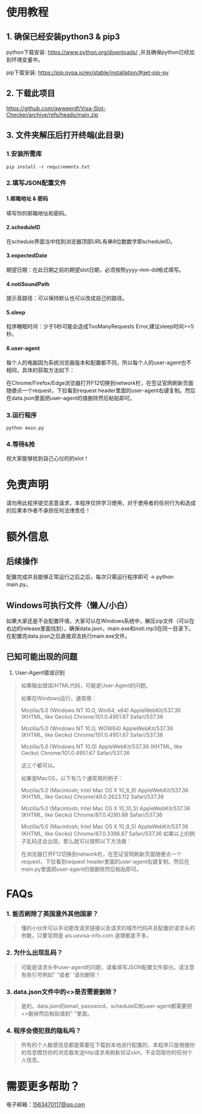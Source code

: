 # 使用教程

## 1. 确保已经安装python3 & pip3

python下载安装: https://www.python.org/downloads/ ,并且确保python已经加到环境变量中。

pip下载安装: https://pip.pypa.io/en/stable/installation/#get-pip-py 

## 2. 下载此项目

https://github.com/qwweerdf/Visa-Slot-Checker/archive/refs/heads/main.zip

## 3. 文件夹解压后打开终端(此目录)

### 1.安装所需库

```shell
pip install -r requirements.txt
```
### 2.填写JSON配置文件

#### 1.邮箱地址 & 密码

填写你的邮箱地址和密码。

#### 2.scheduleID

在schedule界面当中找到浏览器顶部URL有串8位数数字即scheduleID。

#### 3.expectedDate

期望日期：在此日期之前的期望slot日期，必须按照yyyy-mm-dd格式填写。

#### 4.notiSoundPath

提示音路径：可以保持默认也可以改成自己的路径。

#### 5.sleep

程序睡眠时间：少于5秒可能会造成TooManyRequests Error,建议sleep时间>=5秒。

#### 6.user-agent

每个人的电脑因为系统浏览器版本和配置都不同，所以每个人的user-agent也不相同，具体的获取方法如下：

在Chrome/Firefox/Edge浏览器打开F12切换到network栏，在签证官网刷新页面随便点一个request，下拉看到request header里面的user-agent右键复制。然后在data.json里面把user-agent的值删除然后粘贴即可。

### 3.运行程序

```shell
python main.py
```

### 4.等待&抢

祝大家能够抢到自己心仪的的slot！

# 免责声明

请勿用此程序提交恶意请求，本程序仅供学习使用，对于使用者的任何行为和造成的后果本作者不承担任何法律责任！

# 额外信息

## 后续操作

配置完成并且能够正常运行之后之后，每次只需运行程序即可 -> python main.py。

## Windows可执行文件（懒人/小白）

如果大家还是不会配置环境，大家可以在Windows系统中，解压zip文件（可以在右边的release里面找到），确保data.json，main.exe和noti.mp3在同一目录下。在配置完data.json之后直接双击执行main.exe文件。

## 已知可能出现的问题 

1. User-Agent错误识别

> 如果输出错误/HTML代码，可能是User-Agent的问题。
>
> 
> 如果在Windows运行，通常用：
> 
> Mozilla/5.0 (Windows NT 10.0; Win64; x64) AppleWebKit/537.36 (KHTML, like Gecko) Chrome/101.0.4951.67 Safari/537.36
> 
> Mozilla/5.0 (Windows NT 10.0; WOW64) AppleWebKit/537.36 (KHTML, like Gecko) Chrome/101.0.4951.67 Safari/537.36
> 
> Mozilla/5.0 (Windows NT 10.0) AppleWebKit/537.36 (KHTML, like Gecko) Chrome/101.0.4951.67 Safari/537.36
> 
> 这三个都可以。
> 
> 如果是MacOS，以下有几个通常用的例子：
> 
> Mozilla/5.0 (Macintosh; Intel Mac OS X 10_6_8) AppleWebKit/537.36 (KHTML, like Gecko) Chrome/49.0.2623.112 Safari/537.36
> 
> Mozilla/5.0 (Macintosh; Intel Mac OS X 10_10_5) AppleWebKit/537.36 (KHTML, like Gecko) Chrome/87.0.4280.88 Safari/537.36
> 
> Mozilla/5.0 (Macintosh; Intel Mac OS X 10_9_5) AppleWebKit/537.36 (KHTML, like Gecko) Chrome/67.0.3396.87 Safari/537.36
> 如果以上的例子乱码还会出现，那么就可以按照以下方法做：
> 
> 在浏览器打开F12切换到network栏，在签证官网刷新页面随便点一个request，下拉看到request header里面的user-agent右键复制。然后在main.py里面把user-agent的值删除然后粘贴即可。

# FAQs

### 1. 能否刷除了英国意外其他国家？

> 懂的小伙伴可以手动更改请求链接以及请求的城市代码并且配置好请求头的参数，只要官网是 ais.usvisa-info.com 道理都差不多。

### 2. 为什么出现乱码？

> 可能是请求头中user-agent的问题，请看填写JSON配置文件部分。请注意有些引号例如" "或者' '请勿删除！

### 3. data.json文件中的<>是否需要删除？

> 是的，data.json的email, password，scheduleID和user-agent都需要把<>删掉然后粘贴值到" "里面。

### 4. 程序会侵犯我的隐私吗？

> 所有的个人敏感信息都是需要在下载到本地进行配置的，本程序只是根据你的信息模仿你的浏览器发送http请求来刷新验证slot，不会窃取你的任何个人信息。

# 需要更多帮助？

电子邮箱：1563470117@qq.com